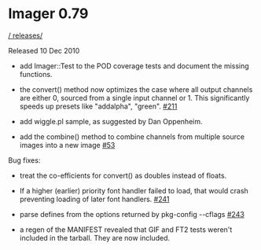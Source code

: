 # Imager 0.79

[ / ](..) [releases/](./)

Released 10 Dec 2010

- add Imager::Test to the POD coverage tests and document the missing functions.

- the convert() method now optimizes the case where all output channels are either 0, sourced from a single input channel or 1. This significantly speeds up presets like "addalpha", "green". [#211](https://github.com/tonycoz/imager/issues/211)

- add wiggle.pl sample, as suggested by Dan Oppenheim.

- add the combine() method to combine channels from multiple source images into a new image [#53](https://github.com/tonycoz/imager/issues/53)

Bug fixes:

- treat the co-efficients for convert() as doubles instead of floats.

- If a higher (earlier) priority font handler failed to load, that would crash preventing loading of later font handlers. [#241](https://github.com/tonycoz/imager/issues/241)

- parse defines from the options returned by pkg-config --cflags [#243](https://github.com/tonycoz/imager/issues/243)

- a regen of the MANIFEST revealed that GIF and FT2 tests weren't included in the tarball. They are now included.